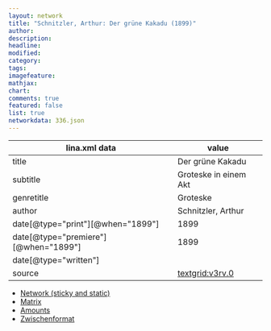 ```yaml
---
layout: network
title: "Schnitzler, Arthur: Der grüne Kakadu (1899)"
author:
description:
headline:
modified:
category:
tags:
imagefeature: 
mathjax: 
chart: 
comments: true
featured: false
list: true
networkdata: 336.json
---
```

lina.xml data  | value
------------- | -------------
title|Der grüne Kakadu
subtitle|Groteske in einem Akt
genretitle|Groteske
author|Schnitzler, Arthur
date[@type="print"][@when="1899"]|1899
date[@type="premiere"][@when="1899"]|1899
date[@type="written"]|
source|[textgrid:v3rv.0](https://textgridlab.org/1.0/tgcrud-public/rest/textgrid:v3rv.0/data)



* [Network (sticky and static)](/linas/network336)
* [Matrix](/linas/matrix336)
* [Amounts](/linas/amount336)
* [Zwischenformat](/linas/lina336 )
